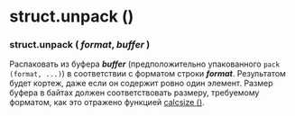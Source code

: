 # struct.unpack \(\)

### struct.unpack \( _format_, _buffer_ \)

Распаковать из буфера _**buffer**_ \(предположительно упакованного `pack (format, ...)`\) в соответствии с форматом строки _**format**_. Результатом будет кортеж, даже если он содержит ровно один элемент. Размер буфера в байтах должен соответствовать размеру, требуемому форматом, как это отражено функцией [calcsize \(\)](struct.calcsize.md).

